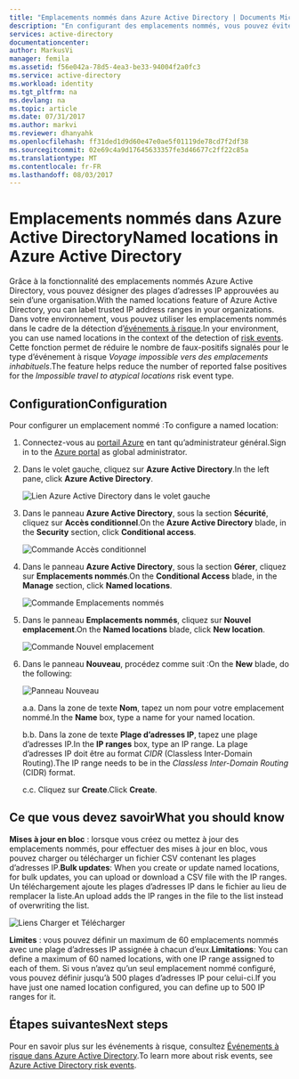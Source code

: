 ```yaml
---
title: "Emplacements nommés dans Azure Active Directory | Documents Microsoft"
description: "En configurant des emplacements nommés, vous pouvez éviter que des adresses IP appartenant à votre organisation ne génèrent de faux positifs pour le type d’événement à risque Voyage impossible vers des emplacements inhabituels."
services: active-directory
documentationcenter: 
author: MarkusVi
manager: femila
ms.assetid: f56e042a-78d5-4ea3-be33-94004f2a0fc3
ms.service: active-directory
ms.workload: identity
ms.tgt_pltfrm: na
ms.devlang: na
ms.topic: article
ms.date: 07/31/2017
ms.author: markvi
ms.reviewer: dhanyahk
ms.openlocfilehash: ff31ded1d9d60e47e0ae5f01119de78cd7f2df38
ms.sourcegitcommit: 02e69c4a9d17645633357fe3d46677c2ff22c85a
ms.translationtype: MT
ms.contentlocale: fr-FR
ms.lasthandoff: 08/03/2017
---
```

# <a name="named-locations-in-azure-active-directory"></a><span data-ttu-id="f507f-103">Emplacements nommés dans Azure Active Directory</span><span class="sxs-lookup"><span data-stu-id="f507f-103">Named locations in Azure Active Directory</span></span>

<span data-ttu-id="f507f-104">Grâce à la fonctionnalité des emplacements nommés Azure Active Directory, vous pouvez désigner des plages d’adresses IP approuvées au sein d’une organisation.</span><span class="sxs-lookup"><span data-stu-id="f507f-104">With the named locations feature of Azure Active Directory, you can label trusted IP address ranges in your organizations.</span></span> <span data-ttu-id="f507f-105">Dans votre environnement, vous pouvez utiliser les emplacements nommés dans le cadre de la détection d’[événements à risque](active-directory-reporting-risk-events.md).</span><span class="sxs-lookup"><span data-stu-id="f507f-105">In your environment, you can use named locations in the context of the detection of [risk events](active-directory-reporting-risk-events.md).</span></span> <span data-ttu-id="f507f-106">Cette fonction permet de réduire le nombre de faux-positifs signalés pour le type d’événement à risque *Voyage impossible vers des emplacements inhabituels*.</span><span class="sxs-lookup"><span data-stu-id="f507f-106">The feature helps reduce the number of reported false positives for the *Impossible travel to atypical locations* risk event type.</span></span> 

## <a name="configuration"></a><span data-ttu-id="f507f-107">Configuration</span><span class="sxs-lookup"><span data-stu-id="f507f-107">Configuration</span></span>

<span data-ttu-id="f507f-108">Pour configurer un emplacement nommé :</span><span class="sxs-lookup"><span data-stu-id="f507f-108">To configure a named location:</span></span>

1. <span data-ttu-id="f507f-109">Connectez-vous au [portail Azure](https://portal.azure.com) en tant qu’administrateur général.</span><span class="sxs-lookup"><span data-stu-id="f507f-109">Sign in to the [Azure portal](https://portal.azure.com) as global administrator.</span></span>

2. <span data-ttu-id="f507f-110">Dans le volet gauche, cliquez sur **Azure Active Directory**.</span><span class="sxs-lookup"><span data-stu-id="f507f-110">In the left pane, click **Azure Active Directory**.</span></span>

    ![Lien Azure Active Directory dans le volet gauche](./media/active-directory-named-locations/01.png)

3. <span data-ttu-id="f507f-112">Dans le panneau **Azure Active Directory**, sous la section **Sécurité**, cliquez sur **Accès conditionnel**.</span><span class="sxs-lookup"><span data-stu-id="f507f-112">On the **Azure Active Directory** blade, in the **Security** section, click **Conditional access**.</span></span>

    ![Commande Accès conditionnel](./media/active-directory-named-locations/05.png)


4. <span data-ttu-id="f507f-114">Dans le panneau **Azure Active Directory**, sous la section **Gérer**, cliquez sur **Emplacements nommés**.</span><span class="sxs-lookup"><span data-stu-id="f507f-114">On the **Conditional Access** blade, in the **Manage** section, click **Named locations**.</span></span>

    ![Commande Emplacements nommés](./media/active-directory-named-locations/06.png)


5. <span data-ttu-id="f507f-116">Dans le panneau **Emplacements nommés**, cliquez sur **Nouvel emplacement**.</span><span class="sxs-lookup"><span data-stu-id="f507f-116">On the **Named locations** blade, click **New location**.</span></span>

    ![Commande Nouvel emplacement](./media/active-directory-named-locations/07.png)


6. <span data-ttu-id="f507f-118">Dans le panneau **Nouveau**, procédez comme suit :</span><span class="sxs-lookup"><span data-stu-id="f507f-118">On the **New** blade, do the following:</span></span>

    ![Panneau Nouveau](./media/active-directory-named-locations/08.png)

    <span data-ttu-id="f507f-120">a.</span><span class="sxs-lookup"><span data-stu-id="f507f-120">a.</span></span> <span data-ttu-id="f507f-121">Dans la zone de texte **Nom**, tapez un nom pour votre emplacement nommé.</span><span class="sxs-lookup"><span data-stu-id="f507f-121">In the **Name** box, type a name for your named location.</span></span>

    <span data-ttu-id="f507f-122">b.</span><span class="sxs-lookup"><span data-stu-id="f507f-122">b.</span></span> <span data-ttu-id="f507f-123">Dans la zone de texte **Plage d’adresses IP**, tapez une plage d’adresses IP.</span><span class="sxs-lookup"><span data-stu-id="f507f-123">In the **IP ranges** box, type an IP range.</span></span> <span data-ttu-id="f507f-124">La plage d’adresses IP doit être au format *CIDR* (Classless Inter-Domain Routing).</span><span class="sxs-lookup"><span data-stu-id="f507f-124">The IP range needs to be in the *Classless Inter-Domain Routing* (CIDR) format.</span></span>  

    <span data-ttu-id="f507f-125">c.</span><span class="sxs-lookup"><span data-stu-id="f507f-125">c.</span></span> <span data-ttu-id="f507f-126">Cliquez sur **Create**.</span><span class="sxs-lookup"><span data-stu-id="f507f-126">Click **Create**.</span></span>



## <a name="what-you-should-know"></a><span data-ttu-id="f507f-127">Ce que vous devez savoir</span><span class="sxs-lookup"><span data-stu-id="f507f-127">What you should know</span></span>

<span data-ttu-id="f507f-128">**Mises à jour en bloc** : lorsque vous créez ou mettez à jour des emplacements nommés, pour effectuer des mises à jour en bloc, vous pouvez charger ou télécharger un fichier CSV contenant les plages d’adresses IP.</span><span class="sxs-lookup"><span data-stu-id="f507f-128">**Bulk updates**: When you create or update named locations, for bulk updates, you can upload or download a CSV file with the IP ranges.</span></span> <span data-ttu-id="f507f-129">Un téléchargement ajoute les plages d’adresses IP dans le fichier au lieu de remplacer la liste.</span><span class="sxs-lookup"><span data-stu-id="f507f-129">An upload adds the IP ranges in the file to the list instead of overwriting the list.</span></span>

![Liens Charger et Télécharger](./media/active-directory-named-locations/09.png)


<span data-ttu-id="f507f-131">**Limites** : vous pouvez définir un maximum de 60 emplacements nommés avec une plage d’adresses IP assignée à chacun d’eux.</span><span class="sxs-lookup"><span data-stu-id="f507f-131">**Limitations**: You can define a maximum of 60 named locations, with one IP range assigned to each of them.</span></span> <span data-ttu-id="f507f-132">Si vous n’avez qu’un seul emplacement nommé configuré, vous pouvez définir jusqu’à 500 plages d’adresses IP pour celui-ci.</span><span class="sxs-lookup"><span data-stu-id="f507f-132">If you have just one named location configured, you can define up to 500 IP ranges for it.</span></span>


## <a name="next-steps"></a><span data-ttu-id="f507f-133">Étapes suivantes</span><span class="sxs-lookup"><span data-stu-id="f507f-133">Next steps</span></span>

<span data-ttu-id="f507f-134">Pour en savoir plus sur les événements à risque, consultez [Événements à risque dans Azure Active Directory](active-directory-reporting-risk-events.md).</span><span class="sxs-lookup"><span data-stu-id="f507f-134">To learn more about risk events, see [Azure Active Directory risk events](active-directory-reporting-risk-events.md).</span></span>

